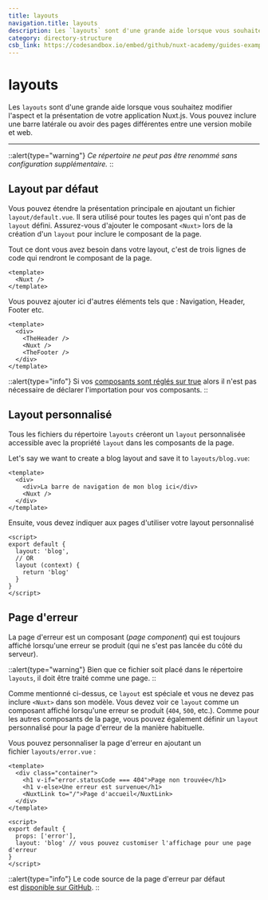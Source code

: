 ```yaml
---
title: layouts
navigation.title: layouts
description: Les `layouts` sont d'une grande aide lorsque vous souhaitez modifier l'aspect et la présentation de votre application Nuxt.js. Vous pouvez inclure une barre latérale ou avoir des pages différentes entre une version mobile et web.
category: directory-structure
csb_link: https://codesandbox.io/embed/github/nuxt-academy/guides-examples/tree/master/04_directory_structure/07_layouts?fontsize=14&hidenavigation=1&theme=dark
---
```


# layouts

Les `layouts` sont d'une grande aide lorsque vous souhaitez modifier l'aspect et la présentation de votre application Nuxt.js. Vous pouvez inclure une barre latérale ou avoir des pages différentes entre une version mobile et web.

---

::alert{type="warning"}
_Ce répertoire ne peut pas être renommé sans configuration supplémentaire._
::

## Layout par défaut

Vous pouvez étendre la présentation principale en ajoutant un fichier `layout/default.vue`. Il sera utilisé pour toutes les pages qui n'ont pas de `layout` défini. Assurez-vous d'ajouter le composant `<Nuxt>` lors de la création d'un `layout` pour inclure le composant de la page.

Tout ce dont vous avez besoin dans votre layout, c'est de trois lignes de code qui rendront le composant de la page.

```html{}[layouts/default.vue]
<template>
  <Nuxt />
</template>
```

Vous pouvez ajouter ici d'autres éléments tels que : Navigation, Header, Footer etc.

```html{}[layouts/default.vue]
<template>
  <div>
    <TheHeader />
    <Nuxt />
    <TheFooter />
  </div>
</template>
```

::alert{type="info"}
Si vos [composants sont réglés sur true](/docs/directory-structure/components) alors il n'est pas nécessaire de déclarer l'importation pour vos composants.
::

## Layout personnalisé

Tous les fichiers du répertoire `layouts` créeront un `layout` personnalisée accessible avec la propriété `layout` dans les composants de la page.

Let's say we want to create a blog layout and save it to `layouts/blog.vue`:

```html{}[layouts/blog.vue]
<template>
  <div>
    <div>La barre de navigation de mon blog ici</div>
    <Nuxt />
  </div>
</template>
```

Ensuite, vous devez indiquer aux pages d'utiliser votre layout personnalisé

```js{}[pages/posts.vue]
<script>
export default {
  layout: 'blog',
  // OR
  layout (context) {
    return 'blog'
  }
}
</script>
```

## Page d'erreur

La page d'erreur est un composant (_page component_) qui est toujours affiché lorsqu'une erreur se produit (qui ne s'est pas lancée du côté du serveur).

::alert{type="warning"}
Bien que ce fichier soit placé dans le répertoire `layouts`, il doit être traité comme une page.
::

Comme mentionné ci-dessus, ce `layout` est spéciale et vous ne devez pas inclure `<Nuxt>` dans son modèle. Vous devez voir ce `layout` comme un composant affiché lorsqu'une erreur se produit (`404`, `500`, etc.). Comme pour les autres composants de la page, vous pouvez également définir un `layout` personnalisé pour la page d'erreur de la manière habituelle.

Vous pouvez personnaliser la page d'erreur en ajoutant un fichier `layouts/error.vue` :

```js{}[layouts/error.vue]
<template>
  <div class="container">
    <h1 v-if="error.statusCode === 404">Page non trouvée</h1>
    <h1 v-else>Une erreur est survenue</h1>
    <NuxtLink to="/">Page d'accueil</NuxtLink>
  </div>
</template>

<script>
export default {
  props: ['error'],
  layout: 'blog' // vous pouvez customiser l'affichage pour une page d'erreur
}
</script>
```

::alert{type="info"}
Le code source de la page d'erreur par défaut est [disponible sur GitHub](https://github.com/nuxt/nuxt.js/blob/dev/packages/vue-app/template/components/nuxt-error.vue).
::
